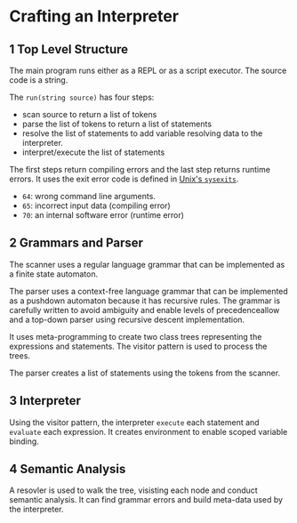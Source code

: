 # Crafting an Interpreter

## 1 Top Level Structure

The main program runs either as a REPL or as a script executor. The source code is a string.

The `run(string source)` has four steps:

- scan source to return a list of tokens
- parse the list of tokens to return a list of statements
- resolve the list of statements to add variable resolving data to the interpreter.
- interpret/execute the list of statements

The first steps return compiling errors and the last step returns runtime errors. It uses the exit error code is defined in [Unix's `sysexits`](https://www.freebsd.org/cgi/man.cgi?query=sysexits).

- `64`: wrong command line arguments.
- `65`: incorrect input data (compiling error)
- `70`: an internal software error (runtime error)

## 2 Grammars and Parser

The scanner uses a regular language grammar that can be implemented as a finite state automaton.

The parser uses a context-free language grammar that can be implemented as a pushdown automaton because it has recursive rules. The grammar is carefully written to avoid ambiguity and enable levels of precedenceallow and a top-down parser using recursive descent implementation.

It uses meta-programming to create two class trees representing the expressions and statements. The visitor pattern is used to process the trees.

The parser creates a list of statements using the tokens from the scanner.

## 3 Interpreter

Using the visitor pattern, the interpreter `execute` each statement and `evaluate` each expression. It creates environment to enable scoped variable binding.

## 4 Semantic Analysis

A resovler is used to walk the tree, visisting each node and conduct semantic analysis. It can find grammar errors and build meta-data used by the interpreter.
